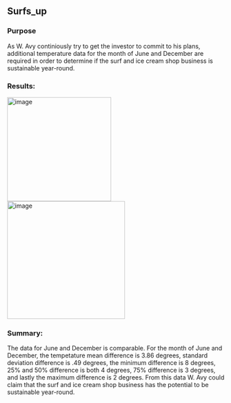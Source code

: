 ## Surfs_up

### Purpose 
As W. Avy continiously try to get the investor to commit to his plans, additional temperature data for the month of June and December are required in order to determine if the surf and ice cream shop business is sustainable year-round.

### Results:
<img width="241" alt="image" src="https://user-images.githubusercontent.com/115942978/208153036-af759cb8-a79d-4f46-8d17-45ebf8e29830.png"> <img width="273" alt="image" src="https://user-images.githubusercontent.com/115942978/208153106-e5d0838d-69a1-4479-98d2-f1b93da627d7.png">

### Summary:
The data for June and December is comparable. For the month of June and December, the tempetature mean difference is 3.86 degrees, standard deviation difference is .49 degrees, the minimum difference is 8 degrees, 25% and 50% difference is both 4 degrees, 75% difference is 3 degrees, and lastly the maximum difference is 2 degrees. From this data W. Avy could claim that the surf and ice cream shop business has the potential to be sustainable year-round.


